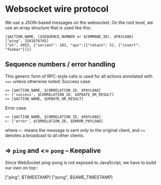 Websocket wire protocol
=======================

We use a JSON-based messages on the websocket.
On the root level, we use an array structure that is used like this:

    [$ACTION_NAME, ($SEQUENCE_NUMBER or $COMMAND_ID), $PAYLOAD]
    ["ping", 1501676765]
    ["ot", 4953, {"variant": 103, "ops":[{"retain": 5}, {"insert": "foobar"}]}]

Sequence numbers / error handling
---------------------------------

This generic form of RPC-style calls is used for all actions annotated with ``<=>`` unless otherwise noted:
Success case:

    => [$ACTION_NAME, $CORRELATION_ID, $PAYLOAD]
    <- ['success', $CORRELATION_ID, $UPDATE_OR_RESULT]
    <≈ [$ACTION_NAME, $UPDATE_OR_RESULT]

Error case:

    => [$ACTION_NAME, $CORRELATION_ID, $PAYLOAD]
    <- ['error', $CORRELATION_ID, $ERROR_PAYLOAD]

where ``<-`` means the message is sent *only* to the original client, and
``<≈`` denotes a broadcast to all other clients.

=> ``ping`` and <= ``pong`` – Keepalive
---------------------------------------

Since WebSocket ping-pong is not exposed to JavaScript, we have to build our own on top::

  ["ping", $TIMESTAMP]
  ["pong", $SAME_TIMESTAMP]
